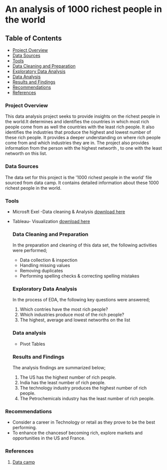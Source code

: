 # An analysis of 1000 richest people in the world

## Table of Contents
- [Project Overview](#project-overview)
- [Data Sources](#data-sources)
- [Tools](#tools)
- [Data Cleaning and Preparation](#data-cleaning-and-preparation)
- [Exploratory Data Analysis](#exploratory-data-analysis)
- [Data Analysis](#data-analysis)
- [Results and Findings](#results-and-findings)
- [Recommendations](#recommendations)
- [References](#references)
  



### Project Overview
This data analysis project seeks to provide insights on the richest people in the world.It determines and identifies the countries in which most rich people come from as well the countries with the least rich people. It also identifies the industries that produce the highest and lowest number of these rich people. It provides a deeper understanding on where rich people come from and which industries they are in. The project also provides information from the person with the highest networth , to one with the least networth on this list.

### Data Sources

The data set for this project is the '1000 richest people in the world' file sourced from data camp. It contains detailed information about these 1000 richest people in the world.

### Tools
- Microsft Exel -Data cleaning & Analysis [download here](https://microsoft.com) 
- Tableau- Visualization [download here](https://tableau.com)

  ### Data Cleaning and Preparation
  In the preparation and cleaning of this data set, the following activities were performed;
  - Data collection & inspection
  - Handling missing values
  - Removing duplicates
  - Performing spelling checks & correcting spelling mistakes
 
  ### Exploratory Data Analysis
    In the process of EDA, the following key questions were answered;
    1. Which contries have the most rich people?
    2. Which industries produce most of the rich people?
    3. The highest, average and lowest networths on the list

  ### Data analysis
  - Pivot Tables

  ### Results and Findings
  The analysis findings are summarized below;
  1. The US has the highest number of rich people.
  2. India has the least number of rich people.
  3. The technology industry produces the highest number of rich people.
  4. The Petrochemicals industry has the least number of rich people.


 ### Recommendations
 - Consider a career in Technology or retail as they prove to be the best performing.
 - To enhance the chancesof becoming rich, explore markets and opportunities in the US and France.

### References
  1. [Data camp](https://datacamp.com)
     
 
 
  
  
